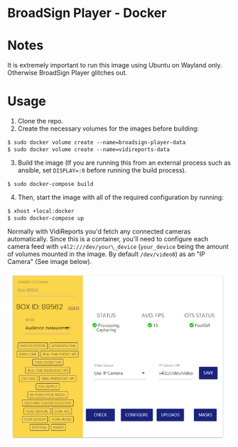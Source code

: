 # BroadSign Player - Docker

# Notes

It is extremely important to run this image using Ubuntu on Wayland only. Otherwise BroadSign Player glitches out.

# Usage

1. Clone the repo.
2. Create the necessary volumes for the images before building:

```
$ sudo docker volume create --name=broadsign-player-data
$ sudo docker volume create --name=vidireports-data
```

3. Build the image (If you are running this from an external process such as ansible, set `DISPLAY=:0` before running the build process). 

```
$ sudo docker-compose build
```

4. Then, start the image with all of the required configuration by running:

```
$ xhost +local:docker
$ sudo docker-compose up
```

Normally with VidiReports you'd fetch any connected cameras automatically. Since this is a container, you'll need to configure each camera feed with `v4l2:///dev/your\_device` (`your_device` being the amount of volumes mounted in the image. By default `/dev/video0`) as an "IP Camera" (See image below).

![](public/example-config.png)
